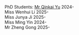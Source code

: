 PhD Students: 
[Mr Qinkai Yu](https://scholar.google.com/citations?user=91kKHIcAAAAJ&hl=en) 2024-  
Miss Wenhui Li 2025-  
Miss Junya Ji 2025-  
Miss Ming Yin 2024-  
Mr Zheng Gong 2025-


